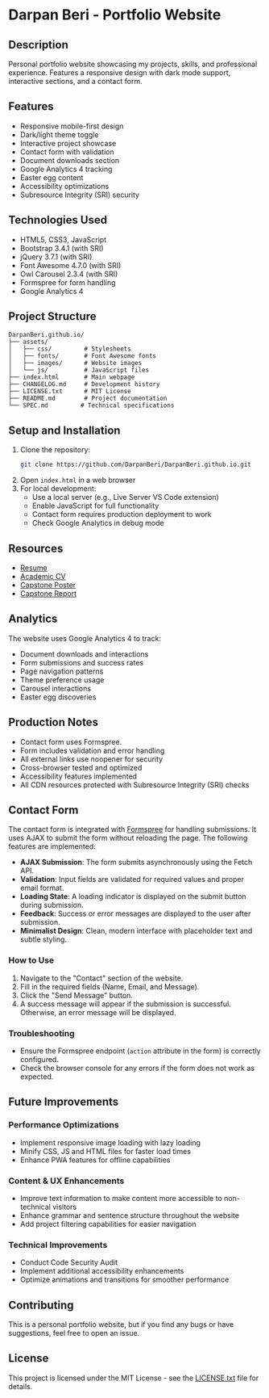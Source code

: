 # Darpan Beri - Portfolio Website

## Description
Personal portfolio website showcasing my projects, skills, and professional experience. Features a responsive design with dark mode support, interactive sections, and a contact form.

## Features
- Responsive mobile-first design
- Dark/light theme toggle
- Interactive project showcase
- Contact form with validation
- Document downloads section
- Google Analytics 4 tracking
- Easter egg content
- Accessibility optimizations
- Subresource Integrity (SRI) security

## Technologies Used
- HTML5, CSS3, JavaScript
- Bootstrap 3.4.1 (with SRI)
- jQuery 3.7.1 (with SRI)
- Font Awesome 4.7.0 (with SRI)
- Owl Carousel 2.3.4 (with SRI)
- Formspree for form handling
- Google Analytics 4

## Project Structure
```
DarpanBeri.github.io/
├── assets/
│   ├── css/         # Stylesheets
│   ├── fonts/       # Font Awesome fonts
│   ├── images/      # Website images
│   └── js/          # JavaScript files
├── index.html       # Main webpage
├── CHANGELOG.md     # Development history
├── LICENSE.txt      # MIT License
├── README.md        # Project documentation
└── SPEC.md         # Technical specifications
```

## Setup and Installation
1. Clone the repository:
   ```bash
   git clone https://github.com/DarpanBeri/DarpanBeri.github.io.git
   ```
2. Open `index.html` in a web browser
3. For local development:
   - Use a local server (e.g., Live Server VS Code extension)
   - Enable JavaScript for full functionality
   - Contact form requires production deployment to work
   - Check Google Analytics in debug mode

## Resources
- [Resume](https://drive.google.com/file/d/10iwzb8ozByW5ceRHkb1m6lqpoq2UXtJo/view?usp=sharing)
- [Academic CV](https://drive.google.com/file/d/1ABtV72YgdHfK2IFIjTesv_3jV3DQBdyq/view?usp=sharing)
- [Capstone Poster](https://drive.google.com/file/d/1WyMcFZaHDOcC9xkAh8VggRbmTfmtzV_k/view?usp=drive_link)
- [Capstone Report](https://drive.google.com/file/d/1ZUx-jpPcDKeLZZMVJCRz5k9ipT5hy2m0/view?usp=drive_link)

## Analytics
The website uses Google Analytics 4 to track:
- Document downloads and interactions
- Form submissions and success rates
- Page navigation patterns
- Theme preference usage
- Carousel interactions
- Easter egg discoveries

## Production Notes
- Contact form uses Formspree.
- Form includes validation and error handling
- All external links use noopener for security
- Cross-browser tested and optimized
- Accessibility features implemented
- All CDN resources protected with Subresource Integrity (SRI) checks

## Contact Form

The contact form is integrated with [Formspree](https://formspree.io/) for handling submissions. It uses AJAX to submit the form without reloading the page. The following features are implemented:

- **AJAX Submission**: The form submits asynchronously using the Fetch API.
- **Validation**: Input fields are validated for required values and proper email format.
- **Loading State**: A loading indicator is displayed on the submit button during submission.
- **Feedback**: Success or error messages are displayed to the user after submission.
- **Minimalist Design**: Clean, modern interface with placeholder text and subtle styling.

### How to Use

1. Navigate to the "Contact" section of the website.
2. Fill in the required fields (Name, Email, and Message).
3. Click the "Send Message" button.
4. A success message will appear if the submission is successful. Otherwise, an error message will be displayed.

### Troubleshooting

- Ensure the Formspree endpoint (`action` attribute in the form) is correctly configured.
- Check the browser console for any errors if the form does not work as expected.

## Future Improvements

### Performance Optimizations
- Implement responsive image loading with lazy loading
- Minify CSS, JS and HTML files for faster load times
- Enhance PWA features for offline capabilities

### Content & UX Enhancements
- Improve text information to make content more accessible to non-technical visitors
- Enhance grammar and sentence structure throughout the website
- Add project filtering capabilities for easier navigation

### Technical Improvements
- Conduct Code Security Audit
- Implement additional accessibility enhancements
- Optimize animations and transitions for smoother performance

## Contributing
This is a personal portfolio website, but if you find any bugs or have suggestions, feel free to open an issue.

## License
This project is licensed under the MIT License - see the [LICENSE.txt](LICENSE.txt) file for details.